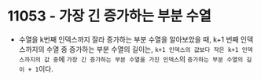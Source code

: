 # 11053 - 가장 긴 증가하는 부분 수열
- 수열을 k번째 인덱스까지 잘라 증가하는 부분 수열을 알아보았을 때, k+1 번째 인덱스까지의 수열 중 증가하는 부분 수열의 길이는, `k+1 인덱스의 값보다 작은 k+1 인덱스까지의 값 중`에 `가장 긴 증가하는 부분 수열을 가진 인덱스`의 `증가하는 부분 수열의 길이 + 1`이다.